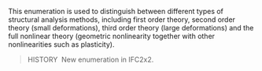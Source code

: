 ﻿This enumeration is used to distinguish between different types of structural analysis methods, including first order theory, second order theory (small deformations), third order theory (large deformations) and the full nonlinear theory (geometric nonlinearity together with other nonlinearities such as plasticity).

> HISTORY&nbsp; New enumeration in IFC2x2.